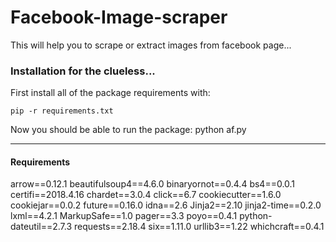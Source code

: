 # Facebook-Image-scraper
This will help you to scrape or extract images from facebook page...

### Installation for the clueless...

First install all of the package requirements with:

	pip -r requirements.txt 
  
Now you should be able to run the package:
	python af.py

-----

#### Requirements

arrow==0.12.1
beautifulsoup4==4.6.0
binaryornot==0.4.4
bs4==0.0.1
certifi==2018.4.16
chardet==3.0.4
click==6.7
cookiecutter==1.6.0
cookiejar==0.0.2
future==0.16.0
idna==2.6
Jinja2==2.10
jinja2-time==0.2.0
lxml==4.2.1
MarkupSafe==1.0
pager==3.3
poyo==0.4.1
python-dateutil==2.7.3
requests==2.18.4
six==1.11.0
urllib3==1.22
whichcraft==0.4.1
